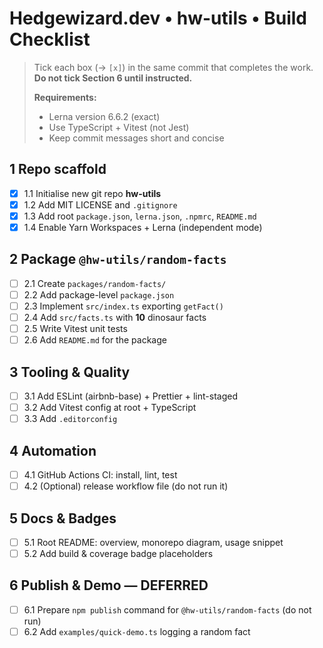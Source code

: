 # Hedgewizard.dev • hw-utils • Build Checklist

> Tick each box (→ `[x]`) in the same commit that completes the work.  
> **Do not tick Section 6 until instructed.**
> 
> **Requirements:**
> - Lerna version 6.6.2 (exact)
> - Use TypeScript + Vitest (not Jest)
> - Keep commit messages short and concise

## 1 Repo scaffold
- [x] 1.1 Initialise new git repo **hw-utils**
- [x] 1.2 Add MIT LICENSE and `.gitignore`
- [x] 1.3 Add root `package.json`, `lerna.json`, `.npmrc`, `README.md`
- [x] 1.4 Enable Yarn Workspaces + Lerna (independent mode)

## 2 Package `@hw-utils/random-facts`
- [ ] 2.1 Create `packages/random-facts/`
- [ ] 2.2 Add package-level `package.json`
- [ ] 2.3 Implement `src/index.ts` exporting `getFact()`
- [ ] 2.4 Add `src/facts.ts` with **10** dinosaur facts
- [ ] 2.5 Write Vitest unit tests
- [ ] 2.6 Add `README.md` for the package

## 3 Tooling & Quality
- [ ] 3.1 Add ESLint (airbnb-base) + Prettier + lint-staged
- [ ] 3.2 Add Vitest config at root + TypeScript
- [ ] 3.3 Add `.editorconfig`

## 4 Automation
- [ ] 4.1 GitHub Actions CI: install, lint, test
- [ ] 4.2 (Optional) release workflow file (do not run it)

## 5 Docs & Badges
- [ ] 5.1 Root README: overview, monorepo diagram, usage snippet
- [ ] 5.2 Add build & coverage badge placeholders

## 6 Publish & Demo — **DEFERRED**
- [ ] 6.1 Prepare `npm publish` command for `@hw-utils/random-facts` (do not run)
- [ ] 6.2 Add `examples/quick-demo.ts` logging a random fact 